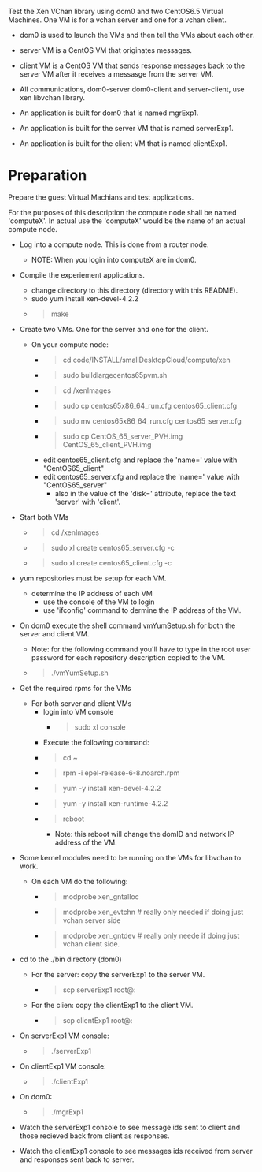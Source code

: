 Test the Xen VChan library using dom0 and two CentOS6.5 Virtual Machines. One
VM is for a vchan server and one for a vchan client.

- dom0 is used to launch the VMs and then tell the VMs about each other.
- server VM is a CentOS VM that originates messages.
- client VM is a CentOS VM that sends response messages back to the server
  VM after it receives a messasge from the server VM.
- All communications, dom0-server dom0-client and server-client, use
  xen libvchan library.

- An application is built for dom0 that is named mgrExp1.
- An application is built for the server VM that is named serverExp1.
- An application is built for the client VM that is named clientExp1.

# Preparation #

Prepare the guest Virtual Machians and test applications.

For the purposes of this description the compute
node shall be named 'computeX'. In actual use the 'computeX' would be the
name of an actual compute node.

* Log into a compute node. This is done from a router node.
  * NOTE: When you login into computeX are in dom0.
* Compile the experiement applications.
  * change directory to this directory (directory with this README).
  * sudo yum install xen-devel-4.2.2
  * > make
* Create two VMs. One for the server and one for the client.
  * On your compute node:
    * > cd code/INSTALL/smallDesktopCloud/compute/xen
    * > sudo buildlargecentos65pvm.sh
    * > cd /xenImages
    * > sudo cp centos65x86_64_run.cfg centos65_client.cfg
    * > sudo mv centos65x86_64_run.cfg centos65_server.cfg
    * > sudo cp CentOS_65_server_PVH.img CentOS_65_client_PVH.img 
    * edit centos65_client.cfg and replace the 'name=' value with "CentOS65_client"
    * edit centos65_server.cfg and replace the 'name=' value with "CentOS65_server"
      * also in the value of the 'disk=' attribute, replace the text 'server' with 'client'.
* Start both VMs
  * > cd /xenImages
  * > sudo xl create centos65_server.cfg -c
  * > sudo xl create centos65_client.cfg -c

* yum repositories must be setup for each VM.
  * determine the IP address of each VM
    * use the console of the VM to login 
    * use 'ifconfig' command to dermine the IP address of the VM.
* On dom0 execute the shell command vmYumSetup.sh for both the server and client VM. 
  * Note: for the following command you'll have to type in the root user password for each repository description copied to the VM.
  * > ./vmYumSetup.sh <VM IP address>
* Get the required rpms for the VMs
  * For both server and client VMs
    * login into VM console
      * > sudo xl console <domId>
    * Execute the following command:
    * > cd ~
    * > rpm -i epel-release-6-8.noarch.rpm
    * > yum -y install xen-devel-4.2.2
    * > yum -y install xen-runtime-4.2.2
    * > reboot
      * Note: this reboot will change the domID and network IP address of the VM.
* Some kernel modules need to be running on the VMs for libvchan to work.
  * On each VM do the following:
    * > modprobe xen_gntalloc
    * > modprobe xen_evtchn # really only needed if doing just vchan server side
    * > modprobe xen_gntdev # really only neede if doing just vchan client side.
* cd to the ./bin directory (dom0)
  * For the server: copy the serverExp1 to the server VM.
    * > scp serverExp1 root@<server VM IP address>:
  * For the clien: copy the clientExp1 to the client VM.
    * > scp clientExp1 root@<client VM IP address>:
* On serverExp1 VM console:
  * > ./serverExp1
* On clientExp1 VM console:
  * > ./clientExp1
* On dom0:
  * > ./mgrExp1 <server domId> <client domId>
* Watch the serverExp1 console to see message ids sent to client and those recieved
back from client as responses.
* Watch the clientExp1 console to see messages ids received from server and responses
sent back to server.
